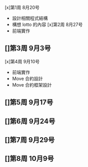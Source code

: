[x]第1周 8月20号
- 設計相關程式結構
- 構想 lotto 的內容
[x]第2周 8月27号
- 前端實作

[]第3周 9月3号
- 

[x]第4周 9月10号
- 前端實作
- Move 合約設計
- Move 合約框架設計

[]第5周 9月17号
- 

[]第6周 9月24号
- 

[]第7周 9月29号
- 

[]第8周 10月9号
- 
